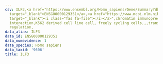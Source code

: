 ```yaml
---
csv: ILF3,<a href="https://www.ensembl.org/Homo_sapiens/Gene/Summary?db=core;g=ENSG00000129351"
  target="_blank">ENSG00000129351</a>,<a href="https://www.ncbi.nlm.nih.gov/pubmed/23959860"
  target="_blank"><i class="fas fa-file"></i></a>",chromatin immunoprecipitation assay,direct
  interaction,K562 derived cell line cell, freely cycling cells,,,transcriptional
  regulation,
data_alias: ILF3
data_id: ENSG00000129351
data_numevidence: 1
data_species: Homo sapiens
data_taxid: '9606'
title: ILF3
---
```

